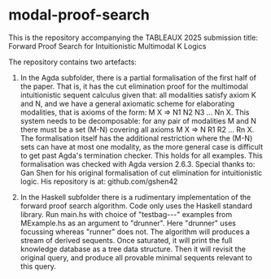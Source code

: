 # modal-proof-search

This is the repository accompanying the TABLEAUX 2025 submission title: Forward Proof Search for Intuitionistic Multimodal K Logics

The repository contains two artefacts:

1. In the Agda subfolder, there is a partial formalisation of the first half of the paper. That is, it has the cut elimination proof for the multimodal intuitionistic sequent calculus given that: all modalities satisfy axiom K and N, and we have a general axiomatic scheme for elaborating modalities, that is axioms of the form: M X => N1 N2 N3 ... Nn X. This system needs to be decomposable: for any pair of modalities M and N there must be a set (M-N) covering all axioms M X => N R1 R2 ... Rn X. The formalisation itself has the additional restriction where the (M-N) sets can have at most one modality, as the more general case is difficult to get past Agda's termination checker. This holds for all examples.
This formalisation was checked with Agda version 2.6.3.
Special thanks to: Gan Shen for his original formalisation of cut elimination for intuitionistic logic. His repository is at: github.com/gshen42

2. In the Haskell subfolder there is a rudimentary implementation of the forward proof search algorithm. Code only uses the Haskell standard library. Run main.hs with choice of "testbag---" examples from MExample.hs as an argument to "drunner". Here "drunner" uses focussing whereas "runner" does not. The algorithm will produces a stream of derived sequents. Once saturated, it will print the full knowledge database as a tree data structure. Then it will revisit the original query, and produce all provable minimal sequents relevant to this query.
